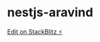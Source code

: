# nestjs-aravind

[Edit on StackBlitz ⚡️](https://stackblitz.com/edit/nestjs-typescript-starter-uv8jvv)